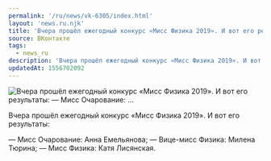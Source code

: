 ```yaml
---
permalink: '/ru/news/vk-6305/index.html'
layout: 'news.ru.njk'
title: 'Вчера прошёл ежегодный конкурс «Мисс Физика 2019». И вот его результаты:    — Мисс Очарование: …'
source: ВКонтакте
tags:
  - news_ru
description: 'Вчера прошёл ежегодный конкурс «Мисс Физика 2019». И вот его результаты:    — Мисс Очарование: …'
updatedAt: 1556702092
---
```

![Вчера прошёл ежегодный конкурс «Мисс Физика 2019». И вот его результаты:    — Мисс Очарование: …](https://sun9-17.userapi.com/impf/c851524/v851524247/10eb1c/zuPN_y4_LHA.jpg?size=1280x851&quality=96&sign=dbbb47cfe65750819f6c143c3ffd3931&c_uniq_tag=Hl2s-0Z3PVoQO-ZZFXXeqowCT1OWYt25LkqdgMGaJBw&type=album)

Вчера прошёл ежегодный конкурс «Мисс Физика 2019». И вот его результаты:

— Мисс Очарование: Анна Емельянова;
— Вице-мисс Физика: Милена Тюрина;
— Мисс Физика: Катя Лисянская.
